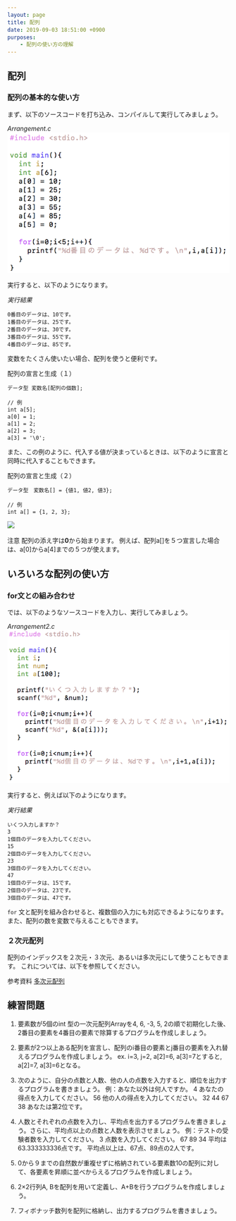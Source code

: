 ```yaml
---
layout: page
title: 配列
date: 2019-09-03 18:51:00 +0900
purposes:
    - 配列の使い方の理解
---
```


配列
--------------

### 配列の基本的な使い方

まず、以下のソースコードを打ち込み、コンパイルして実行してみましょう。

*Arrangement.c*<br>
![](./pic/Arrangement.png)

実行すると、以下のようになります。

*実行結果*

    0番目のデータは、10です。
    1番目のデータは、25です。
    2番目のデータは、30です。
    3番目のデータは、55です。
    4番目のデータは、85です。

変数をたくさん使いたい場合、配列を使うと便利です。


配列の宣言と生成（１）

    データ型 変数名[配列の個数];
    
    // 例
    int a[5];
    a[0] = 1;
    a[1] = 2;
    a[2] = 3;
    a[3] = '\0';

また、この例のように、代入する値が決まっているときは、以下のように宣言と同時に代入することもできます。

配列の宣言と生成（２）

    データ型　変数名[] = {値1, 値2, 値3};

    // 例
    int a[] = {1, 2, 3};


![](./pic/array01.png)

注意
配列の添え字は**0**から始まります。
例えば、配列a[]を５つ宣言した場合は、a[0]からa[4]までの５つが使えます。


いろいろな配列の使い方
----------------------


### for文との組み合わせ

では、以下のようなソースコードを入力し、実行してみましょう。

*Arrangement2.c*<br>
![](./pic/Arrangement2.png)

実行すると、例えば以下のようになります。

*実行結果*

    いくつ入力しますか？
    3
    1個目のデータを入力してください。
    15
    2個目のデータを入力してください。
    23
    3個目のデータを入力してください。
    47
    1個目のデータは、15です。
    2個目のデータは、23です。
    3個目のデータは、47です。

`for` 文と配列を組み合わせると、複数個の入力にも対応できるようになります。
また、配列の数を変数で与えることもできます。


### ２次元配列

配列のインデックスを２次元・３次元、あるいは多次元にして使うこともできます。
これについては、以下を参照してください。

<span class="label label-info">参考資料</span> [多次元配列](./multidimensional_c_array.html)

練習問題
--------
1. 要素数が5個のint 型の一次元配列Arrayを4, 6, -3, 5, 2の順で初期化した後、2番目の要素を4番目の要素で除算するプログラムを作成しましょう。

2.	要素が2つ以上ある配列を宣言し、配列のi番目の要素とj番目の要素を入れ替えるプログラムを作成しましょう。
ex. i=3, j=2, a[2]=6, a[3]=7とすると, a[2]=7, a[3]=6となる。

3.	次のように、自分の点数と人数、他の人の点数を入力すると、順位を出力するプログラムを書きましょう。
例：あなた以外は何人ですか。
      4
    あなたの得点を入力してください。
      56
    他の人の得点を入力してください。
      32
      44
      67
      38
      あなたは第2位です。

4.	人数とそれぞれの点数を入力し、平均点を出力するプログラムを書きましょう。さらに、平均点以上の点数と人数を表示させましょう。
例：テストの受験者数を入力してください。
      3
   点数を入力してください。
      67
      89
      34
      平均は63.333333336点です。
      平均点以上は、67点、89点の2人です。

5.	0から９までの自然数が重複せずに格納されている要素数10の配列に対して、各要素を昇順に並べからえるプログラムを作成しましょう。

6.  2×2行列A, Bを配列を用いて定義し、A+Bを行うプログラムを作成しましょう。

7.	フィボナッチ数列を配列に格納し、出力するプログラムを書きましょう。

